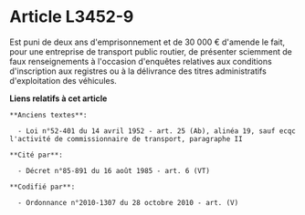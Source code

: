 # Article L3452-9

Est puni de deux ans d'emprisonnement et de 30 000 € d'amende le fait, pour une entreprise de transport public routier, de
présenter sciemment de faux renseignements à l'occasion d'enquêtes relatives aux conditions d'inscription aux registres ou à
la délivrance des titres administratifs d'exploitation des véhicules.

**Liens relatifs à cet article**

	**Anciens textes**:

	  - Loi n°52-401 du 14 avril 1952 - art. 25 (Ab), alinéa 19, sauf ecqc l'activité de commissionnaire de transport, paragraphe II

	**Cité par**:

	  - Décret n°85-891 du 16 août 1985 - art. 6 (VT)

	**Codifié par**:

	  - Ordonnance n°2010-1307 du 28 octobre 2010 - art. (V)
